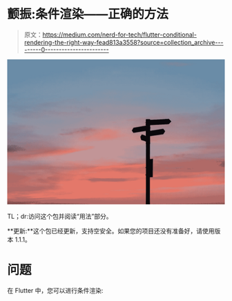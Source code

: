 # 颤振:条件渲染——正确的方法

> 原文：<https://medium.com/nerd-for-tech/flutter-conditional-rendering-the-right-way-fead813a3558?source=collection_archive---------0----------------------->

![](img/b82d6447d592e9fcd18d9c077d325a14.png)

TL；dr:访问这个包并阅读“用法”部分。

**更新:**这个包已经更新，支持空安全。如果您的项目还没有准备好，请使用版本 1.1.1。

# 问题

在 Flutter 中，您可以进行条件渲染: